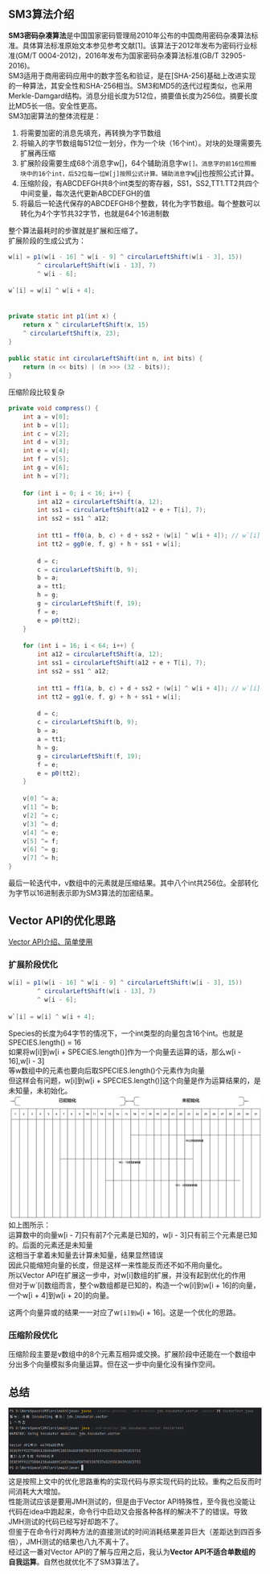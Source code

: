 <a name="VO6kA"></a>
## SM3算法介绍
**SM3密码杂凑算法**是中国国家密码管理局2010年公布的中国商用密码杂凑算法标准。具体算法标准原始文本参见参考文献[1]。该算法于2012年发布为密码行业标准(GM/T 0004-2012)，2016年发布为国家密码杂凑算法标准(GB/T 32905-2016)。<br />SM3适用于商用密码应用中的数字签名和验证，是在[SHA-256]基础上改进实现的一种算法，其安全性和SHA-256相当。SM3和MD5的迭代过程类似，也采用Merkle-Damgard结构。消息分组长度为512位，摘要值长度为256位。摘要长度比MD5长一倍。安全性更高。<br />SM3加密算法的整体流程是：

1. 将需要加密的消息先填充，再转换为字节数组
2. 将输入的字节数组每512位一划分，作为一个块（16个int）。对块的处理需要先扩展再压缩
3. 扩展阶段需要生成68个消息字w[]，64个辅助消息字w`[]。消息字的前16位照搬块中的16个int，后52位每一位W[j]按照公式计算。辅助消息字W`[j]也按照公式计算。
4. 压缩阶段，有ABCDEFGH共8个int类型的寄存器，SS1，SS2,TT1.TT2共四个中间变量，每次迭代更新ABCDEFGH的值
5. 将最后一轮迭代保存的ABCDEFGH8个整数，转化为字节数组。每个整数可以转化为4个字节共32字节，也就是64个16进制数

整个算法最耗时的步骤就是扩展和压缩了。<br />扩展阶段的生成公式为：
```java
w[i] = p1(w[i - 16] ^ w[i - 9] ^ circularLeftShift(w[i - 3], 15))
        ^ circularLeftShift(w[i - 13], 7)
        ^ w[i - 6];

w`[i] = w[i] ^ w[i + 4];


private static int p1(int x) {
    return x ^ circularLeftShift(x, 15)
    ^ circularLeftShift(x, 23);
}

public static int circularLeftShift(int n, int bits) {
    return (n << bits) | (n >>> (32 - bits));
}
```
压缩阶段比较复杂
```java
private void compress() {
    int a = v[0];
    int b = v[1];
    int c = v[2];
    int d = v[3];
    int e = v[4];
    int f = v[5];
    int g = v[6];
    int h = v[7];

    for (int i = 0; i < 16; i++) {
        int a12 = circularLeftShift(a, 12);
        int ss1 = circularLeftShift(a12 + e + T[i], 7);
        int ss2 = ss1 ^ a12;

        int tt1 = ff0(a, b, c) + d + ss2 + (w[i] ^ w[i + 4]); // w`[i] = w[i] ^ w[i + 4]
        int tt2 = gg0(e, f, g) + h + ss1 + w[i];

        d = c;
        c = circularLeftShift(b, 9);
        b = a;
        a = tt1;
        h = g;
        g = circularLeftShift(f, 19);
        f = e;
        e = p0(tt2);
    }

    for (int i = 16; i < 64; i++) {
        int a12 = circularLeftShift(a, 12);
        int ss1 = circularLeftShift(a12 + e + T[i], 7);
        int ss2 = ss1 ^ a12;

        int tt1 = ff1(a, b, c) + d + ss2 + (w[i] ^ w[i + 4]); // w`[i] = w[i] ^ w[i + 4]
        int tt2 = gg1(e, f, g) + h + ss1 + w[i];

        d = c;
        c = circularLeftShift(b, 9);
        b = a;
        a = tt1;
        h = g;
        g = circularLeftShift(f, 19);
        f = e;
        e = p0(tt2);
    }

    v[0] ^= a;
    v[1] ^= b;
    v[2] ^= c;
    v[3] ^= d;
    v[4] ^= e;
    v[5] ^= f;
    v[6] ^= g;
    v[7] ^= h;
}
```
最后一轮迭代中，v数组中的元素就是压缩结果。其中八个int共256位。全部转化为字节以16进制表示即为SM3算法的加密结果。

<a name="CR9X2"></a>
## Vector API的优化思路
[Vector API介绍、简单使用](https://www.yuque.com/u41117719/xd1qgc/nobqkb0q817ciide)
<a name="ybUcf"></a>
### 扩展阶段优化
```java
w[i] = p1(w[i - 16] ^ w[i - 9] ^ circularLeftShift(w[i - 3], 15))
        ^ circularLeftShift(w[i - 13], 7)
        ^ w[i - 6];

w`[i] = w[i] ^ w[i + 4];
```
Species的长度为64字节的情况下，一个int类型的向量包含16个int。也就是SPECIES.length() = 16<br />
如果将w[i]到w[i + SPECIES.length()]作为一个向量去运算的话，那么w[i - 16],w[i - 3]<br />等w数组中的元素也要向后取SPECIES.length()个元素作为向量<br />
但这样会有问题，w[i]到w[i + SPECIES.length()]这个向量是作为运算结果的，是未知量，未初始化。<br />![](/assets/img_4.png)<br />
如上图所示：<br />运算数中的向量w[i - 7]只有前7个元素是已知的，w[i - 3]只有前三个元素是已知的。后面的元素还是未知量<br />
这相当于拿着未知量去计算未知量，结果显然错误<br />因此只能缩短向量的长度，但是这样一来性能反而还不如不用向量化。<br />
所以Vector API在扩展这一步中，对w[i]数组的扩展，并没有起到优化的作用<br />
但对于w`[i]数组而言，整个w数组都是已知的，构造一个w[i]到w[i + 16]的向量，一个w[i + 4]到w[i + 20]的向量。

这两个向量异或的结果一一对应了w`[i]到w`[i + 16]。这是一个优化的思路。

<a name="nCBQx"></a>
### 压缩阶段优化
压缩阶段主要是v数组中的8个元素互相异或交换。扩展阶段中还能在一个数组中分出多个向量模拟多向量运算。但在这一步中向量化没有操作空间。

<a name="NzE32"></a>
## 总结
![image.png](/assets/img_5.png)<br />这是按照上文中的优化思路重构的实现代码与原实现代码的比较。重构之后反而时间消耗大大增加。<br />
性能测试应该是要用JMH测试的，但是由于Vector API特殊性，至今我也没能让代码在idea中跑起来，命令行中启动又会报各种各样的解决不了的错误。导致JMH测试的代码已经写好却跑不了。<br />
但鉴于在命令行对两种方法的直接测试的时间消耗结果差异巨大（差距达到四百多倍），JMH测试的结果也八九不离十了。<br />
经过这一番对Vector API的了解与应用之后，我认为**Vector API不适合单数组的自我运算**。自然也就优化不了SM3算法了。
